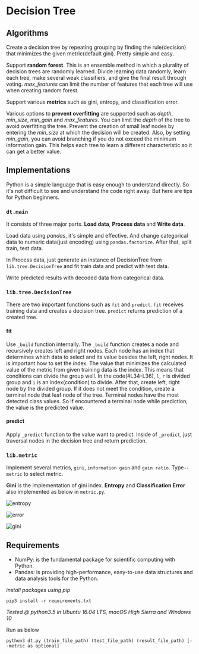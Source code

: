 # Decision Tree

## Algorithms

Create a decision tree by repeating grouping by finding the rule(decision) that minimizes the given metric(default gini). Pretty simple and easy.

Support **random forest**. This is an ensemble method in which a plurality of decision trees are randomly learned. Divide learning data randomly, learn each tree, make several weak classifiers, and give the final result through voting. *max_features* can limit the number of features that each tree will use when creating random forest.

Support various **metrics** such as gini, entropy, and classification error.

Various options to **prevent overfitting** are supported such as *depth*, *min_size*, *min_gain* and *max_features*. You can limit the *depth* of the tree to avoid overfitting the tree.  Prevent the creation of small leaf nodes by entering the *min_size* at which the decision will be created. Also, by setting *min_gain*, you can avoid branching if you do not exceed the minimum information gain. This helps each tree to learn a different characteristic so it can get a better value.

## Implementations

Python is a simple language that is easy enough to understand directly. So it's not difficult to see and understand the code right away. But here are tips for Python beginners.

### `dt.main`

It consists of three major parts. **Load data**, **Process data** and **Write data**.

Load data using *pandas*, it's simple and effective. And change categorical data to numeric data(just encoding) using `pandas.factorize`. After that, split train, test data.

In Process data, just generate an instance of DecisionTree from `lib.tree.DecisionTree` and fit train data and predict with test data.

Write predicted results with decoded data from categorical data.

### `lib.tree.DecisionTree`

There are two important functions such as `fit` and `predict`. `fit` receives training data and creates a decision tree. `predict` returns prediction of a created tree.

#### **fit**

Use `_build` function internally. The `_build` function creates a node and recursively creates left and right nodes. Each node has an index that determines which data to select and its value besides the left, right nodes. It is important how to set the index. The value that minimizes the calculated value of the metric from given training data is the index. This means that conditions can divide the group well. In the code(#L34-L36), `l`, `r` is divided group and `i` is an index(condition) to divide. After that, create left, right node by the divided group. If it does not meet the condition, create a terminal node that leaf node of the tree. Terminal nodes have the most detected class values. So If encountered a terminal node while prediction, the value is the predicted value.

#### **predict**

Apply `_predict` function to the value want to predict. Inside of `_predict`, just traversal nodes in the decision tree and return prediction.

### `lib.metric`

Implement several metrics, `gini`, `information gain` and `gain ratio`. Type`--metric` to select metric.

**Gini** is the implementation of gini index. **Entropy** and **Classification Error** also implemented as below in `metric.py`.



![entropy](C:\Users\maybe\Documents\Workspace\ITE4005\assignment2\images\eq_entropy.png)

![error](C:\Users\maybe\Documents\Workspace\ITE4005\assignment2\images\eq_error.png)

![gini](C:\Users\maybe\Documents\Workspace\ITE4005\assignment2\images\eq_gini.png)

## Requirements

- NumPy: is the fundamental package for scientific computing with Python.
- Pandas: is providing high-performance, easy-to-use data structures and data analysis tools for the Python.

*install packages using pip*
```
pip3 install -r requirements.txt
```

*Tested @ python3.5 in Ubuntu 16.04 LTS, macOS High Sierra and Windows 10*

Run as below
```
python3 dt.py (train_file_path) (test_file_path) (result_file_path) [--metric as optional]
```
